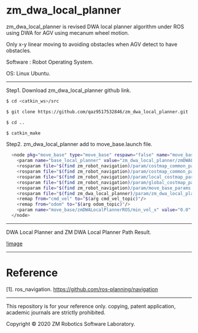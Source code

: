 # zm_dwa_local_planner

zm_dwa_local_planner is revised DWA local planner algorithm under ROS using DWA for AGV using mecanum wheel motion.

Only x-y linear moving to avoiding obstacles when AGV detect to have obstacles.

Software : Robot Operating System.

OS: Linux Ubuntu.

------

Step1. Download zm_dwa_local_planner github link.

``` bash
$ cd <catkin_ws>/src
```

``` bash
$ git clone https://github.com/qaz9517532846/zm_dwa_local_planner.git
```

``` bash
$ cd ..
```

``` bash
$ catkin_make
```

Step2. zm_dwa_local_planner add to move_base.launch file.

``` bash
  <node pkg="move_base" type="move_base" respawn="false" name="move_base" output="screen">
    <param name="base_local_planner" value="zm_dwa_local_planner/zmDWALocalPlannerROS" />
    <rosparam file="$(find zm_robot_navigation)/param/costmap_common_params.yaml" command="load" ns="global_costmap" />
    <rosparam file="$(find zm_robot_navigation)/param/costmap_common_params.yaml" command="load" ns="local_costmap" />
    <rosparam file="$(find zm_robot_navigation)/param/local_costmap_params.yaml" command="load" />
    <rosparam file="$(find zm_robot_navigation)/param/global_costmap_params.yaml" command="load" />
    <rosparam file="$(find zm_robot_navigation)/param/move_base_params.yaml" command="load" />
    <rosparam file="$(find zm_dwa_local_planner)/param/zm_dwa_local_planner_params.yaml" command="load" />
    <remap from="cmd_vel" to="$(arg cmd_vel_topic)"/>
    <remap from="odom" to="$(arg odom_topic)"/>
    <param name="move_base/zmDWALocalPlannerROS/min_vel_x" value="0.0" if="$(arg move_forward_only)" />
  </node>
```

------

DWA Local Planner and ZM DWA Local Planner Path Result.

[!image](https://github.com/qaz9517532846/zm_dwa_local_planner/blob/main/image/result.png)

------

# Reference

[1]. ros_navigation. https://github.com/ros-planning/navigation

------

This repository is for your reference only. copying, patent application, academic journals are strictly prohibited.

Copyright © 2020 ZM Robotics Software Laboratory.
